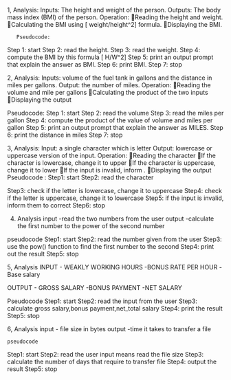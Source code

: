 1, 
Analysis:
Inputs:  The height and weight of the person.
Outputs: The body mass index (BMI) of the person.
Operation: 
Reading the height and weight.
Calculating the BMI using [ weight/height^2] formula.
Displaying the BMI.

       Pseudocode:
Step 1: start
Step 2: read the height.
Step 3: read the weight.
Step 4: compute the BMI by this formula [ H/W^2]
Step 5: print an output  prompt that explain the answer as BMI.
Step 6: print BMI.
Step 7: stop 

2,
Analysis:
Inputs: volume of the fuel tank in gallons and the distance in miles per gallons.
Output: the number of miles.
Operation: 
Reading the volume and mile per gallons
Calculating the product of the two inputs 
Displaying the output

Pseudocode:
Step 1: start
Step 2: read the volume
Step 3: read the miles per gallon
Step 4: compute the product of the value of volume and miles per gallon 
Step 5: print an output prompt that explain the answer as MILES.
Step 6: print the distance in miles
Step 7: stop

3, Analysis:
 Input:  a single character which is letter
Output: lowercase or uppercase version of the input.
Operation: 
Reading the character
If the character is lowercase, change it to upper
If the character is uppercase, change it to lower
If the input is invalid, inform .
Displaying the output
   Pseudocode :
Step1: start
Step2: read the character


Step3: check if the letter is lowercase, change it to uppercase
Step4: check if the letter is uppercase, change it to lowercase
Step5: if the input is invalid, inform them to correct
Step6: stop

4. Analysis
 input -read the two numbers from the user
 output -calculate the first number to the power of the second number
 
 
pseudocode
  Step1: start
Step2:  read the number given from the user
 Step3: use the pow() function to find the first number to the second
Step4: print out the result
Step5: stop

5, Analysis
  INPUT  - WEAKLY WORKING HOURS
         -BONUS RATE PER HOUR 
         -Base salary
         
  OUTPUT  - GROSS SALARY
          -BONUS PAYMENT
          -NET SALARY
      
  Pseudocode
 Step1: start 
Step2:  read the input from the user 
 Step3: calculate gross salary,bonus payment,net_total salary 
Step4: print the result
Step5: stop

6, Analysis
    input - file size in bytes
    output -time it takes to transfer a file
    
    
    pseudocode 
Step1: start
Step2: read the user input means read the file size
   Step3:  calculate the number of days that require to transfer file
Step4: output the result
Step5: stop
